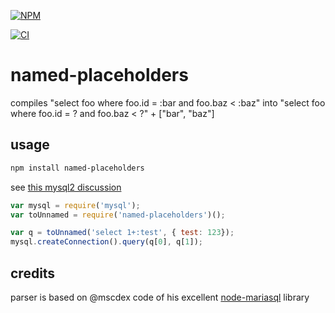 [![NPM](https://nodei.co/npm/named-placeholders.png?downloads=true&stars=true)](https://nodei.co/npm/named-placeholders/)

[![CI](https://github.com/mysqljs/named-placeholders/actions/workflows/ci.yml/badge.svg?branch=master)](https://github.com/mysqljs/named-placeholders/actions/workflows/ci.yml)

# named-placeholders

compiles "select foo where foo.id = :bar and foo.baz < :baz" into "select foo where foo.id = ? and foo.baz < ?" + ["bar", "baz"]

## usage

```sh
npm install named-placeholders
```

see [this mysql2 discussion](https://github.com/sidorares/node-mysql2/issues/117)

```js
var mysql = require('mysql');
var toUnnamed = require('named-placeholders')();

var q = toUnnamed('select 1+:test', { test: 123});
mysql.createConnection().query(q[0], q[1]);
```

## credits

parser is based on @mscdex code of his excellent [node-mariasql](https://github.com/mscdex/node-mariasql) library
